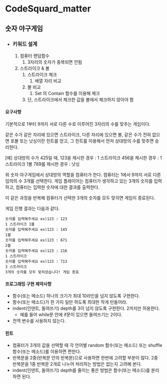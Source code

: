 # CodeSquard_matter

## 숫자 야구게임

- ### 키워드 설계

  1. 컴퓨터 랜덤함수
     1. 3자리의 숫자가 중복되면 안됨
  2. 스트라이크 & 볼
     1. 스트라이크 체크
        1. 배열 자리 비교
     2. 볼 비교
        1. Set 의 Contain 함수를 이용해 체크
     3. 단, 스트라이크에서 체크한 값을 볼에서 체크하지 않아야 함

#### 요구사항

기본적으로 1부터 9까지 서로 다른 수로 이루어진 3자리의 수를 맞추는 게임이다.

같은 수가 같은 자리에 있으면 스트라이크, 다른 자리에 있으면 볼, 같은 수가 전혀 없으면 포볼 또는 낫싱이란 힌트를 얻고, 그 힌트를 이용해서 먼저 상대방의 수를 맞추면 승리한다.

[예] 상대방의 수가 425일 때, 123을 제시한 경우 : 1 스트라이크 456을 제시한 경우 : 1 스트라이크 1볼 789를 제시한 경우 : 낫싱

위 숫자 야구게임에서 상대방의 역할을 컴퓨터가 한다. 컴퓨터는 1에서 9까지 서로 다른 임의의 수 3개를 선택한다. 게임 플레이어는 컴퓨터가 생각하고 있는 3개의 숫자를 입력하고, 컴퓨터는 입력한 숫자에 대한 결과를 출력한다.

이 같은 과정을 반복해 컴퓨터가 선택한 3개의 숫자를 모두 맞히면 게임이 종료된다.

게임 진행 결과는 다음과 같다.

```
숫자를 입력해주세요 ex)123 : 123
1 스트라이크 1볼 
숫자를 입력해주세요 ex)123 : 145
1볼 
숫자를 입력해주세요 ex)123 : 671
2볼 
숫자를 입력해주세요 ex)123 : 216
1 스트라이크 
숫자를 입력해주세요 ex)123 : 713
3 스트라이크 
3개의 숫자를 모두 맞히셨습니다! 게임 종료

```

#### 프로그래밍 구현 제약사항

- 함수(또는 메소드) 하나의 크기가 최대 10라인을 넘지 않도록 구현한다.
- 함수(또는 메소드)가 한 가지 일만 하도록 최대한 작게 만들어라.
- indent(인덴트, 들여쓰기) depth를 3이 넘지 않도록 구현한다. 2까지만 허용한다.
  - 예를 들어 while문 안에 if문이 있으면 들여쓰기는 2이다.
- 전역 변수를 사용하지 않는다.

#### 힌트

- 컴퓨터가 3개의 값을 선택할 때 각 언어별 random 함수(또는 메소드) 또는 shuffle 함수(또는 메소드)를 이용하면 편한다.
- 반복문을 2중(반복문 안의 반복문)으로 사용하면 한번에 고려할 부분이 많다. 2중 반복문을 1중 반복문 2개로 나누어 처리하는 방법은 없는지 고려해 본다.
- indent(인덴트, 들여쓰기) depth를 줄이는 좋은 방법은 함수(또는 메소드)를 분리하면 된다.